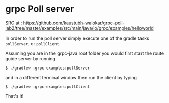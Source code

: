 grpc Poll  server
==============================================
SRC at : https://github.com/kaustubh-walokar/grpc-poll-lab2/tree/master/examples/src/main/java/io/grpc/examples/helloworld

In order to run the poll server simply execute one of the gradle tasks `pollServer`, or `pollClient`.


Assuming you are in the grpc-java root folder you would first start the route guide server
by running

```
$ ./gradlew :grpc-examples:pollServer
```

and in a different terminal window then run the client by typing

```
$ ./gradlew :grpc-examples:pollClient
```

That's it!
